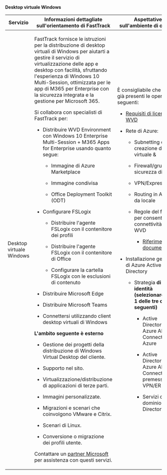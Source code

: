 **Desktop virtuale Windows**

<table>
<thead>
<tr class="header">
<th><strong>Servizio</strong></th>
<th><strong>Informazioni dettagliate sull'orientamento di FastTrack</strong></th>
<th><strong>Aspettative sull'ambiente di origine</strong></th>
</tr>
</thead>
<tbody>
<tr class="odd">
<td>Desktop virtuale Windows</td>
<td><p>FastTrack fornisce le istruzioni per la distribuzione di desktop virtuali di Windows per aiutarti a gestire il servizio di virtualizzazione delle app e desktop con facilità, sfruttando l'esperienza di Windows 10 Multi-Session, ottimizzata per le app di M365 per Enterprise con la sicurezza integrata e la gestione per Microsoft 365.</p>
<p>Si collabora con specialisti di FastTrack per:</p>
<ul>
<li><p>Distribuire WVD Environment con Windows 10 Enterprise Multi-Session + M365 Apps for Enterprise usando quanto segue:</p>
<ul>
<li><p>Immagine di Azure Marketplace</p></li>
<li><p>Immagine condivisa</p></li>
<li><p>Office Deployment Toolkit (ODT)</p></li>
</ul></li>
<li><p>Configurare FSLogix</p>
<ul>
<li><p>Distribuire l'agente FSLogix con il contenitore dei profili</p></li>
<li><p>Distribuire l'agente FSLogix con il contenitore di Office</p></li>
<li><p>Configurare la cartella FSLogix con le esclusioni di contenuto</p></li>
</ul></li>
<li><p>Distribuire Microsoft Edge</p></li>
<li><p>Distribuire Microsoft Teams</p></li>
<li><p>Connettersi utilizzando client desktop virtuali di Windows</p></li>
</ul>
<p><strong>L'ambito seguente è esterno</strong></p>
<ul>
<li><p>Gestione dei progetti della distribuzione di Windows Virtual Desktop del cliente.</p></li>
<li><p>Supporto nel sito.</p></li>
<li><p>Virtualizzazione/distribuzione di applicazioni di terze parti.</p></li>
<li><p>Immagini personalizzate.</p></li>
<li><p>Migrazioni e scenari che coinvolgono VMware e Citrix.</p></li>
<li><p>Scenari di Linux.</p></li>
<li><p>Conversione o migrazione dei profili utente.</p></li>
</ul>
<p>Contattare un <a href="https://go.microsoft.com/fwlink/?linkid=2080150">partner Microsoft</a>   per assistenza con questi servizi.</p></td>
<td><p>È consigliabile che siano già presenti le operazioni seguenti:</p>
<ul>
<li><p><a href="https://docs.microsoft.com/en-us/azure/virtual-desktop/overview#requirements">Requisiti di licenza di WVD</a></p></li>
<li><p>Rete di Azure:</p>
<ul>
<li><p>Subnetting della creazione di rete virtuale &amp;</p></li>
<li><p>Firewall/gruppi di sicurezza di rete</p></li>
<li><p>VPN/ExpressRoute</p></li>
<li><p>Routing in Azure da locale</p></li>
<li><p>Regole del firewall per consentire la connettività a WVD</p>
<ul>
<li><p><a href="https://docs.microsoft.com/en-us/azure/virtual-desktop/overview#supported-remote-desktop-clients">Riferimenti a documenti</a></p></li>
</ul></li>
</ul></li>
<li><p>Installazione generale di Azure Active Directory</p>
<ul>
<li><p>Strategia <strong>di identità (selezionare solo 1 delle tre opzioni seguenti)</strong></p>
<ul>
<li><p>Active Directory con Azure AD Connect in Azure</p></li>
<li><p>Active Directory con Azure AD Connect su premessa su VPN/ER</p></li>
<li><p>Servizi di dominio Active Directory</p></li>
</ul></li>
</ul></li>
</ul></td>
</tr>
</tbody>
</table>
